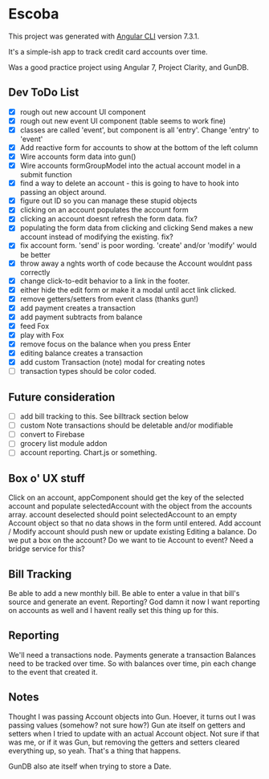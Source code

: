# Escoba

This project was generated with [Angular CLI](https://github.com/angular/angular-cli) version 7.3.1.

It's a simple-ish app to track credit card accounts over time.

Was a good practice project using Angular 7, Project Clarity, and GunDB.

## Dev ToDo List

- [x] rough out new account UI component
- [x] rough out new event UI component (table seems to work fine)
- [x] classes are called 'event', but component is all 'entry'. Change 'entry' to 'event'
- [x] Add reactive form for accounts to show at the bottom of the left column
- [x] Wire accounts form data into gun()
- [x] Wire accounts formGroupModel into the actual account model in a submit function
- [x] find a way to delete an account - this is going to have to hook into passing an object around.
- [x] figure out ID so you can manage these stupid objects
- [x] clicking on an account populates the account form
- [x] clicking an account doesnt refresh the form data. fix?
- [x] populating the form data from clicking and clicking Send makes a new account instead of modifying the existing. fix?
- [x] fix account form. 'send' is poor wording. 'create' and/or 'modify' would be better
- [x] throw away a nghts worth of code because the Account wouldnt pass correctly
- [x] change click-to-edit behavior to a link in the footer.
- [x] either hide the edit form or make it a modal until acct link clicked.
- [x] remove getters/setters from event class (thanks gun!)
- [x] add payment creates a transaction
- [x] add payment subtracts from balance
- [x] feed Fox
- [x] play with Fox
- [x] remove focus on the balance when you press Enter
- [x] editing balance creates a transaction
- [x] add custom Transaction (note) modal for creating notes
- [ ] transaction types should be color coded.

## Future consideration

- [ ] add bill tracking to this.  See billtrack section below
- [ ] custom Note transactions should be deletable and/or modifiable
- [ ] convert to Firebase
- [ ] grocery list module addon
- [ ] account reporting. Chart.js or something.

## Box o' UX stuff

Click on an account, appComponent should get the key of the selected account and populate selectedAccount with the object from the accounts array.
account deselected should point selectedAccount to an empty Account object so that no data shows in the form until entered.
Add account / Modify account should push new or update existing
Editing a balance.  Do we put a box on the account?  Do we want to tie Account to event?  Need a bridge service for this?

## Bill Tracking

Be able to add a new monthly bill.
Be able to enter a value in that bill's source and generate an event.
Reporting?
God damn it now I want reporting on accounts as well and I havent really set this thing up for this.

## Reporting

We'll need a transactions node.
Payments generate a transaction
Balances need to be tracked over time.
So with balances over time, pin each change to the event that created it.

## Notes

Thought I was passing Account objects into Gun.  Hoever, it turns out I was passing values (somehow?  not sure how?)  Gun ate itself on getters and setters when I tried to update with an actual Account object.  Not sure if that was me, or if it was Gun, but removing the getters and setters cleared everything up, so yeah.  That's a thing that happens.

GunDB also ate itself when trying to store a Date.
